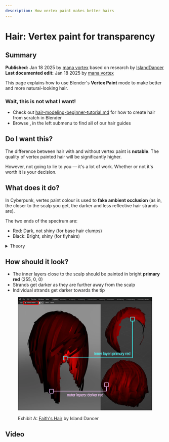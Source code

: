 ```yaml
---
description: How vertex paint makes better hairs
---
```


# Hair: Vertex paint for transparency

## Summary

**Published:** Jan 18 2025 by [mana vortex](https://app.gitbook.com/u/NfZBoxGegfUqB33J9HXuCs6PVaC3 "mention") based on research by [IslandDancer](https://app.gitbook.com/u/s8gktWvqEZWGRxQIsePwOnEI2Mo2 "mention")\
**Last documented edit:** Jan 18 2025 by [mana vortex](https://app.gitbook.com/u/NfZBoxGegfUqB33J9HXuCs6PVaC3 "mention")&#x20;

This page explains how to use Blender's **Vertex Paint** mode to make better and more natural-looking hair.

### Wait, this is not what I want!

* Check out [hair-modeling-beginner-tutorial.md](../../../for-mod-creators-theory/3d-modelling/hair-modeling-beginner-tutorial.md "mention") for how to create hair from scratch in Blender
* Browse [.](./ "mention") in the left submenu to find all of our hair guides

## Do I want this?

The difference between hair with and without vertex paint is **notable**. The quality of vertex painted hair will be significantly higher.

However, not going to lie to you — it's a lot of work. Whether or not it's worth it is your decision.

## What does it do?

In Cyberpunk, vertex paint colour is used to **fake ambient occlusion** (as in, the closer to the scalp you get, the darker and less reflective hair strands are).

The two ends of the spectrum are:

* Red: Dark, not shiny (for base hair clumps)
* Black: Bright, shiny (for flyhairs)

<details>

<summary>Theory</summary>

As of January 2025, we haven't decompiled or fully reversed Cyberpunk shaders, so we don't know what exactly these colours control.

However, it's likely that vertex paint color gets mapped onto shader attributes like anisotropyStrength.

</details>

## How should it look?

* The inner layers close to the scalp should be painted in bright **primary red** (255, 0, 0)
* Strands get darker as they are further away from the scalp
* Individual strands get darker towards the tip

<figure><img src="../../../.gitbook/assets/hair_modding_vertex_paint.png" alt=""><figcaption><p>Exhibit A: <a href="https://www.nexusmods.com/cyberpunk2077/mods/19096">Faith's Hair</a> by Island Dancer</p></figcaption></figure>

## Video

